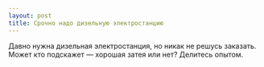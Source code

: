 ```yaml
---
layout: post 
title: Срочно надо дизельную электростанцию 
--- 
```

Давно нужна дизельная электростанция, но никак не решусь заказать. Может кто подскажет — хорошая затея или нет? Делитесь опытом.
